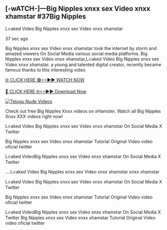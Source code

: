 ## [-wATCH-]—Big Nipples xnxx sex Video xnxx xhamstar #37Big Nipples

L𝚎aked Video Big Nipples xnxx sex Video xnxx xhamstar

37 sec ago 

Big Nipples xnxx sex Video xnxx xhamstar took the internet by storm and amazed viewers On Social Media various social media platforms. Big Nipples xnxx sex Video xnxx xhamstar,L𝚎aked Video Big Nipples xnxx sex Video xnxx xhamstar. a young and talented digital creator, recently became famous thanks to this interesting video.

[🌐 CLICK HERE 🟢==►► WATCH NOW](https://russelviper69.blogspot.com/p/valo-video.html)

[🔴 CLICK HERE 🌐==►► Download Now](https://russelviper69.blogspot.com/p/valo-video.html)

[![Telugu Nude Videos](https://i.imgur.com/dJHk4Zq.gif)](https://russelviper69.blogspot.com/p/valo-video.html)

Check out free Big Nipples Xnxx videos on xHamster. Watch all Big Nipples Xnxx XXX videos right now!

L𝚎aked Video Big Nipples xnxx sex Video xnxx xhamstar On Social Media X Twitter

Big Nipples xnxx sex Video xnxx xhamstar Tutorial Original Video video oficial twitter

L𝚎aked VideoBig Nipples xnxx sex Video xnxx xhamstar On Social Media X Twitter

....L𝚎aked Video Big Nipples xnxx sex Video xnxx xhamstar xnxx xhamstar

L𝚎aked Video Big Nipples xnxx sex Video xnxx xhamstar On Social Media X Twitter

Big Nipples xnxx sex Video xnxx xhamstar Tutorial Original Video video oficial twitter

L𝚎aked VideoBig Nipples xnxx sex Video xnxx xhamstar On Social Media X Twitter
Big Nipples xnxx sex Video xnxx xhamstar Tutorial Original Video video oficial twitter
